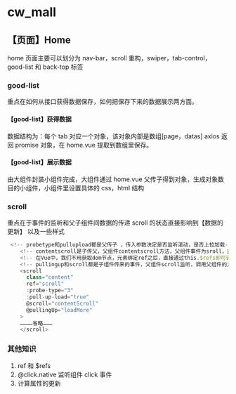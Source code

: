 # cw_mall

## 【页面】Home

home 页面主要可以划分为 nav-bar，scroll 重构，swiper，tab-control，good-list 和 back-top 标签

### good-list

重点在如何从接口获得数据保存，如何把保存下来的数据展示两方面。

#### 【good-list】获得数据

数据结构为：每个 tab 对应一个对象，该对象内部是数组[page，datas]
axios 返回 promise 对象，在 home.vue 提取到数组里保存。

#### 【good-list】展示数据

由大组件封装小组件完成，大组件通过 home.vue 父传子得到对象，生成对象数目的小组件，小组件里设置具体的 css，html 结构

### scroll

重点在于事件的监听和父子组件间数据的传递
scroll 的状态直接影响到【数据的更新】 以及一些样式

```javascript
 <!-- probetype和pullupload都是父传子 ，传入参数决定是否监听滚动，是否上拉加载-->
    <!-- contentscroll是子传父，父组件contentscroll方法，父组件事件为sroll，监听子组件$emit的scroll事件  -->
    <!-- 在Vue中，我们不用获取dom节点，元素绑定ref之后，直接通过this.$refs即可调用，此处给scorll组件绑定ref为scroll，下面的方法用到了他 -->
    <!-- pullingup和scroll都是子组件传来的事件，父组件scroll监听，调用父组件的方法contentscroll 和loadmore -->
    <scroll
      class="content"
      ref="scroll"
      :probe-type="3"
      :pull-up-load="true"
      @scroll="contentScroll"
      @pullingUp="loadMore"
    >
    …………省略………
    </scroll>
```

### 其他知识

1. ref 和 \$refs
2. @click.native 监听组件 click 事件
3. 计算属性的更新
